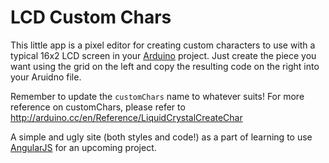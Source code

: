 # LCD Custom Chars

This little app is a pixel editor for creating custom characters to
use with a typical 16x2 LCD screen in your [Arduino](http://www.arduino.cc)
project. Just create the piece you want using the grid on the left and
copy the resulting code on the right into your Aruidno file.

Remember to update the `customChars` name to whatever suits! For more
reference on customChars, please refer to http://arduino.cc/en/Reference/LiquidCrystalCreateChar

A simple and ugly site (both styles and code!) as a part of learning
to use [AngularJS](http://angularjs.org/) for an upcoming project.


